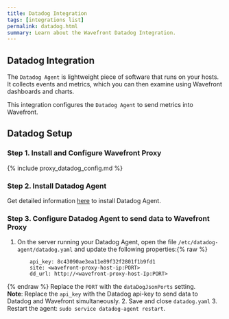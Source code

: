 ```yaml
---
title: Datadog Integration
tags: [integrations list]
permalink: datadog.html
summary: Learn about the Wavefront Datadog Integration.
---
```

## Datadog Integration

The `Datadog Agent` is lightweight piece of software that runs on your hosts. It collects events and metrics, which you can then examine using Wavefront dashboards and charts.

This integration configures the `Datadog Agent` to send metrics into Wavefront.
## Datadog Setup

### Step 1. Install and Configure Wavefront Proxy
{% include proxy_datadog_config.md %}

### Step 2. Install Datadog Agent
Get detailed information [here](https://docs.datadoghq.com/agent/?tab=linux) to install Datadog Agent.

### Step 3. Configure Datadog Agent to send data to Wavefront Proxy
1.  On the server running your Datadog Agent, open the file `/etc/datadog-agent/datadog.yaml` and update the following properties:{% raw %}
    ```
        api_key: 8c43090ae3ea11e89f32f2801f1b9fd1
        site: <wavefront-proxy-host-ip:PORT>
        dd_url: http://<wavefront-proxy-host-Ip:PORT>
    ```
{% endraw %}
    Replace the `PORT` with the `dataDogJsonPorts` setting.  
    **Note**: Replace the `api_key` with the Datadog api-key to send data to Datadog and Wavefront simultaneously.
2.  Save and close `datadog.yaml`
3.  Restart the agent: `sudo service datadog-agent restart`.

